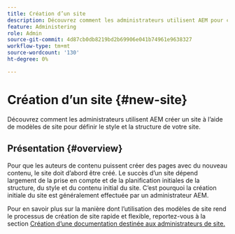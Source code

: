 ```yaml
---
title: Création d’un site
description: Découvrez comment les administrateurs utilisent AEM pour créer un site à l’aide de modèles de site afin de définir le style et la structure de votre site.
feature: Administering
role: Admin
source-git-commit: 4d87cb0db8219bd2b69906e041b74961e9638327
workflow-type: tm+mt
source-wordcount: '130'
ht-degree: 0%

---
```



# Création d’un site {#new-site}

Découvrez comment les administrateurs utilisent AEM créer un site à l’aide de modèles de site pour définir le style et la structure de votre site.

## Présentation {#overview}

Pour que les auteurs de contenu puissent créer des pages avec du nouveau contenu, le site doit d’abord être créé. Le succès d’un site dépend largement de la prise en compte et de la planification initiales de la structure, du style et du contenu initial du site. C’est pourquoi la création initiale du site est généralement effectuée par un administrateur AEM.

Pour en savoir plus sur la manière dont l’utilisation des modèles de site rend le processus de création de site rapide et flexible, reportez-vous à la section [Création d’une documentation destinée aux administrateurs de site.](/help/sites-cloud/administering/site-creation/create-site.md)
